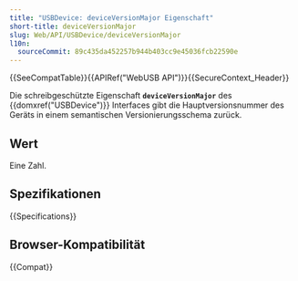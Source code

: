 ```yaml
---
title: "USBDevice: deviceVersionMajor Eigenschaft"
short-title: deviceVersionMajor
slug: Web/API/USBDevice/deviceVersionMajor
l10n:
  sourceCommit: 89c435da452257b944b403cc9e45036fcb22590e
---
```


{{SeeCompatTable}}{{APIRef("WebUSB API")}}{{SecureContext_Header}}

Die schreibgeschützte Eigenschaft **`deviceVersionMajor`** des
{{domxref("USBDevice")}} Interfaces gibt die Hauptversionsnummer des Geräts in einem semantischen
Versionierungsschema zurück.

## Wert

Eine Zahl.

## Spezifikationen

{{Specifications}}

## Browser-Kompatibilität

{{Compat}}
